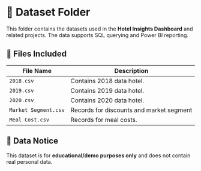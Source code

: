 # 📂 Dataset Folder

This folder contains the datasets used in the **Hotel Insights Dashboard** and related projects. The data supports SQL querying and Power BI reporting.

## 📄 Files Included

| File Name                | Description                                                             |
|--------------------------|-------------------------------------------------------------------------|
| `2018.csv`          | Contains 2018 data hotel.    |
| `2019.csv`        | Contains 2019 data hotel.      |
| `2020.csv`            | Contains 2020 data hotel.                                   |
| `Market Segment.csv`            | Records for discounts and market segment                                   |
| `Meal Cost.csv`            | Records for meal costs.                                  |


## 🔐 Data Notice

This dataset is for **educational/demo purposes only** and does not contain real personal data.
